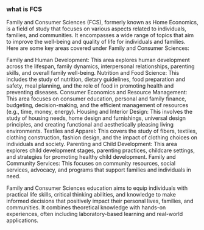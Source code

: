 ### what is FCS 
Family and Consumer Sciences (FCS), formerly known as Home Economics, is a field of study that focuses on various aspects related to individuals, families, and communities. It encompasses a wide range of topics that aim to improve the well-being and quality of life for individuals and families. Here are some key areas covered under Family and Consumer Sciences:

Family and Human Development: This area explores human development across the lifespan, family dynamics, interpersonal relationships, parenting skills, and overall family well-being.
Nutrition and Food Science: This includes the study of nutrition, dietary guidelines, food preparation and safety, meal planning, and the role of food in promoting health and preventing diseases.
Consumer Economics and Resource Management: This area focuses on consumer education, personal and family finance, budgeting, decision-making, and the efficient management of resources (e.g., time, money, energy).
Housing and Interior Design: This involves the study of housing needs, home design and furnishings, universal design principles, and creating functional and aesthetically pleasing living environments.
Textiles and Apparel: This covers the study of fibers, textiles, clothing construction, fashion design, and the impact of clothing choices on individuals and society.
Parenting and Child Development: This area explores child development stages, parenting practices, childcare settings, and strategies for promoting healthy child development.
Family and Community Services: This focuses on community resources, social services, advocacy, and programs that support families and individuals in need.

Family and Consumer Sciences education aims to equip individuals with practical life  skills, critical thinking abilities, and knowledge to make informed decisions that positively impact their personal lives, families, and communities. It combines theoretical knowledge with hands-on experiences, often including laboratory-based learning and real-world applications.
